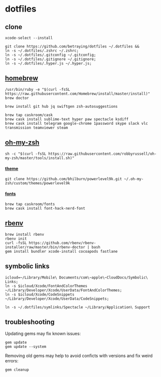 # dotfiles

## clone
```shell
xcode-select --install
```
```shell
git clone https://github.com/betraying/dotfiles ~/.dotfiles &&
ln -s ~/.dotfiles/.zshrc ~/.zshrc;
ln -s ~/.dotfiles/.gitconfig ~/.gitconfig;
ln -s ~/.dotfiles/.gitignore ~/.gitignore;
ln -s ~/.dotfiles/.hyper.js ~/.hyper.js;

```

## [homebrew](https://github.com/Homebrew/brew)
```shell
/usr/bin/ruby -e "$(curl -fsSL https://raw.githubusercontent.com/Homebrew/install/master/install)"
brew doctor
```

```shell
brew install git hub jq swiftgen zsh-autosuggestions

```

```shell
brew tap caskroom/cask
brew cask install sublime-text hyper paw spectacle ksdiff
brew cask install telegram google-chrome 1password skype slack vlc transmission teamviewer steam
```

## [oh-my-zsh](https://github.com/robbyrussell/oh-my-zsh)
```shell
sh -c "$(curl -fsSL https://raw.githubusercontent.com/robbyrussell/oh-my-zsh/master/tools/install.sh)"
```

#### [theme](https://github.com/bhilburn/powerlevel9k)
```shell
git clone https://github.com/bhilburn/powerlevel9k.git ~/.oh-my-zsh/custom/themes/powerlevel9k
```
#### [fonts](https://github.com/ryanoasis/nerd-fonts)
```shell
brew tap caskroom/fonts
brew cask install font-hack-nerd-font
```

## [rbenv](https://github.com/rbenv/rbenv)
```shell
brew install rbenv
rbenv init
curl -fsSL https://github.com/rbenv/rbenv-installer/raw/master/bin/rbenv-doctor | bash
gem install bundler xcode-install cocoapods fastlane 
```

## symbolic links
```shell
icloud=~/Library/Mobile\ Documents/com\~apple\~CloudDocs/Symbolic\ Links;
ln -s $icloud/Xcode/FontAndColorThemes ~/Library/Developer/Xcode/UserData/FontAndColorThemes;
ln -s $icloud/Xcode/CodeSnippets ~/Library/Developer/Xcode/UserData/CodeSnippets;

ln -s ~/.dotfiles/symlinks/Spectacle ~/Library/Application\ Support
```

## troubleshooting
Updating gems may fix known issues:
```
gem update
gem update --system
```
Removing old gems may help to avoid conficts with versions and fix weird errors:
```
gem cleanup
```
